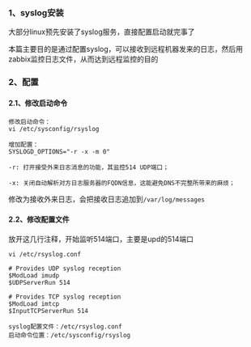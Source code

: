 ### 1、syslog安装

大部分linux预先安装了syslog服务，直接配置启动就完事了

本篇主要目的是通过配置syslog，可以接收到远程机器发来的日志，然后用zabbix监控日志文件，从而达到远程监控的目的

### 2、配置

#### 2.1、修改启动命令

```shell
修改启动命令：
vi /etc/sysconfig/rsyslog

增加配置：
SYSLOGD_OPTIONS="-r -x -m 0"

-r: 打开接受外来日志消息的功能，其监控514 UDP端口；

-x: 关闭自动解析对方日志服务器的FQDN信息，这能避免DNS不完整所带来的麻烦；
```
修改为接收外来日志，会把接收日志追加到<code>/var/log/messages</code>


#### 2.2、修改配置文件
放开这几行注释，开始监听514端口，主要是upd的514端口

```shell
vi /etc/rsyslog.conf

# Provides UDP syslog reception
$ModLoad imudp
$UDPServerRun 514

# Provides TCP syslog reception
$ModLoad imtcp
$InputTCPServerRun 514

```

```shell
syslog配置文件：/etc/rsyslog.conf
启动命令位置：/etc/sysconfig/rsyslog
```

